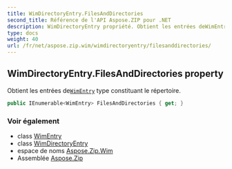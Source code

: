```yaml
---
title: WimDirectoryEntry.FilesAndDirectories
second_title: Référence de l'API Aspose.ZIP pour .NET
description: WimDirectoryEntry propriété. Obtient les entrées deWimEntry type constituant le répertoire.
type: docs
weight: 40
url: /fr/net/aspose.zip.wim/wimdirectoryentry/filesanddirectories/
---
```

## WimDirectoryEntry.FilesAndDirectories property

Obtient les entrées de[`WimEntry`](../../wimentry/) type constituant le répertoire.

```csharp
public IEnumerable<WimEntry> FilesAndDirectories { get; }
```

### Voir également

* class [WimEntry](../../wimentry/)
* class [WimDirectoryEntry](../)
* espace de noms [Aspose.Zip.Wim](../../wimdirectoryentry/)
* Assemblée [Aspose.Zip](../../../)


